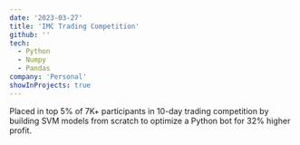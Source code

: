```yaml
---
date: '2023-03-27'
title: 'IMC Trading Competition'
github: ''
tech:
  - Python
  - Numpy
  - Pandas
company: 'Personal'
showInProjects: true
---
```


Placed in top 5% of 7K+ participants in 10-day trading competition by building SVM models from scratch to optimize a Python bot for 32% higher profit.
